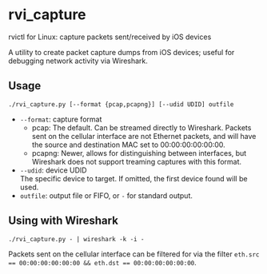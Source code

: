 # rvi_capture
rvictl for Linux: capture packets sent/received by iOS devices

A utility to create packet capture dumps from iOS devices; useful for debugging network activity via Wireshark.

## Usage

```
./rvi_capture.py [--format {pcap,pcapng}] [--udid UDID] outfile
```
* `--format`: capture format
    * pcap: The default. Can be streamed directly to Wireshark. Packets sent on the cellular interface
      are not Ethernet packets, and will have the source and destination MAC set to 00:00:00:00:00:00.
    * pcapng: Newer, allows for distinguishing between interfaces, but Wireshark does not support 
      treaming captures with this format.
* `--udid`: device UDID  
  The specific device to target. If omitted, the first device found will be used.
* `outfile`: output file or FIFO, or `-` for standard output.

## Using with Wireshark
```
./rvi_capture.py - | wireshark -k -i -
```
Packets sent on the cellular interface can be filtered for via the filter
`eth.src == 00:00:00:00:00:00 && eth.dst == 00:00:00:00:00:00`.
